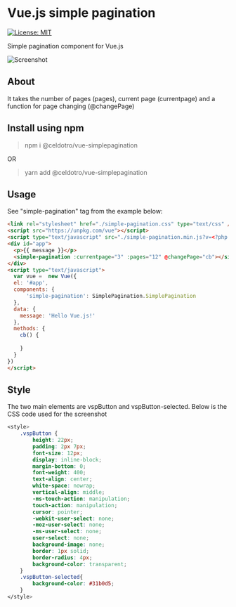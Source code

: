 # Vue.js simple pagination
[![License: MIT](https://img.shields.io/badge/License-MIT-blue.svg)](https://opensource.org/licenses/MIT)

Simple pagination component for Vue.js

![Screenshot](http://i66.tinypic.com/2411ir7.png)

## About
It takes the number of pages (pages), current page (currentpage) and a function for page changing (@changePage)

## Install using npm
> npm i @celdotro/vue-simplepagination

OR

> yarn add @celdotro/vue-simplepagination 

## Usage
See "simple-pagination" tag from the example below:

```HTML
<link rel="stylesheet" href="./simple-pagination.css" type="text/css" />
<script src="https://unpkg.com/vue"></script>
<script type="text/javascript" src="./simple-pagination.min.js?v=<?php echo time(); ?>"></script>
<div id="app">
  <p>{{ message }}</p>
  <simple-pagination :currentpage="3" :pages="12" @changePage="cb"></simple-pagination>
</div>
<script type="text/javascript">
  var vue =  new Vue({
  el: '#app',
  components: {
      'simple-pagination': SimplePagination.SimplePagination
  },
  data: {
    message: 'Hello Vue.js!'
  },
  methods: {
    cb() {
        
    }
  }
})
</script>
```
## Style
The two main elements are vspButton and vspButton-selected. Below is the CSS code used for the screenshot
```CSS
<style>
	.vspButton {
		height: 22px;
		padding: 2px 7px;
		font-size: 12px;
		display: inline-block;
		margin-bottom: 0;
		font-weight: 400;
		text-align: center;
		white-space: nowrap;
		vertical-align: middle;
		-ms-touch-action: manipulation;
		touch-action: manipulation;
		cursor: pointer;
		-webkit-user-select: none;
		-moz-user-select: none;
		-ms-user-select: none;
		user-select: none;
		background-image: none;
		border: 1px solid;
		border-radius: 4px;
		background-color: transparent;
	}
	.vspButton-selected{
		background-color: #31b0d5;
	}
</style>
```
